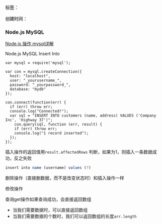 <div style="color: red;padding: 16px 0; font-weight: 600;color: rgb(82 82 82); display: flex;gap: 10px;">
    <span>标签：</span>
    <Badge type="tip" text="前端" />
    <Badge type="tip" text="html" />
    <Badge type="tip" text="原子化" />
</div>

<div style="color: red; font-weight: 600;color: rgb(82 82 82);">
    <span>创建时间：</span>
    <Badge type="tip" text="2024-05-30" />
</div>


### Node.js MySQL

[Node.js 操作 mysql详解](https://www.w3schools.com/nodejs/nodejs_mysql.asp)

Node.js MySQL Insert Into

```shell
var mysql = require('mysql');  
  
var con = mysql.createConnection({  
  host: "localhost",  
  user: "_yourusername_",  
  password: "_yourpassword_",  
  database: "mydb"  
});  
  
con.connect(function(err) {  
  if (err) throw err;  
  console.log("Connected!");  
  var sql = "INSERT INTO customers (name, address) VALUES ('Company Inc', 'Highway 37')";
    con.query(sql, function (err, result) {  
    if (err) throw err;  
    console.log("1 record inserted");  
  });  
});
```

插入操作的返回值用`result.affectedRows` 判断，如果为1，则插入一条数据成功，反之失败
```js
insert into name (username) values (?)
```

删除操作（直接删数据，而不是改变状态时）和插入操作一样

修改操作

查询get操作如果查询成功，会直接返回数组
- 当我们需要数据时，可以直接返回数组
- 当我们需要数据的个数时，我们可以返回数组的长度`arr.length`